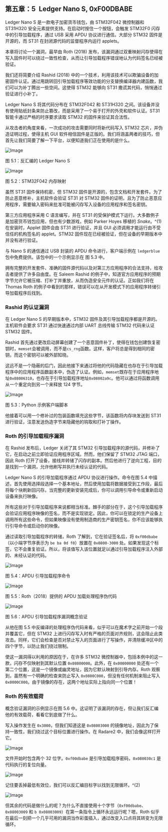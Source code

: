 ## 第五章：**5 Ledger Nano S, 0xF00DBABE**

Ledger Nano S 是一款电子加密货币钱包，由 STM32F042 微控制器和 ST31H320 安全元素提供支持。在启动时按住一个按钮，会触发 STM32F0 闪存中的引导加载程序，通过 USB 采用 APDU 协议进行通信。大部分 STM32 固件是开源的，而 ST31 在封闭源代码的监督程序内运行 applets。

本章将讨论一个漏洞，最早由 Roth (2018) 发布，该漏洞通过双重映射闪存使得在写入固件时可以绕过一致性检查，从而让引导加载程序错误地认为代码签名已经被验证。

我们还将简要介绍 Rashid (2018) 中的一个技术，利用该技术可以欺骗设备的加密固件认证。通过用跳转回引导加载程序等效功能的分支替换编译器内建函数，我们可以为补丁腾出一些空间。这使得 STM32 能够向 ST31 撒谎其代码，悄悄通过验证进行小补丁。

Ledger Nano S 将其代码分布在 STM32F042 和 ST31H320 之间。该设备并没有使用贴纸封条来防止篡改，而是采用了一个易于打开的外壳和软件认证。ST31 智能卡通过严格的时序要求读取 STM32 的固件来验证其合法性。

从攻击者的角度来看，一次成功的攻击需要同时将新代码写入 STM32 芯片，并伪造证明过程，使得主机 GUI 软件相信固件是正版的。我们将涵盖两者的技巧，但首先让我们简要了解一下平台，以便知道我们正在使用的是什么。

![Image](img/f0054-01.jpg)

图 5.1：反汇编的 Ledger Nano S

![Image](img/f0055-01.jpg)

图 5.2：STM32F042 内存映射

虽然 ST31 固件保持机密，但 STM32 固件是开源的，包含文档和开发套件。为了防止恶意修补，主机软件会验证 ST31 对 STM32 固件的证明，且为了防止恶意应用程序，需要输入密码来批准可能被闪存写入设备的应用程序和签名密钥。

第三方应用程序采用 C 语言编写，并在 ST31 的受保护模式下运行。大多数例子是加密货币钱包应用，但也有少数游戏，例如 Parker Hoyes 移植的 *Snake*。^(1) 在安装时，Applet 固件会由 ST31 进行验证，并且 GUI 必须调用才能运行由不受信任的机构签名的 applet。STM32 固件现在已经被验证，但在设备的早期版本中并没有进行验证。

与 Nano S 的通信通过 USB 封装的 APDU 命令进行，客户端示例在 `ledgerblue` 包中免费提供。该包中的一个示例显示在 图 5.3 中。

拥有完整的开发套件、准确的固件源代码以及对第三方应用程序的合法支持，给攻击者提供了许多自由度。在 Saleem Rashid 的例子中，知道官方应用程序的预期字节允许它被压缩、打补丁并重放，从而伪造安全元件的认证。正如我们将在 Thomas Roth 的例子中看到的那样，错误可以在从开发模式下的应用程序转储引导加载程序后找到。

### **Rashid 的认证漏洞**

在 Ledger Nano S 的早期版本中，STM32 固件及其引导加载程序都是开源的。主机软件会要求 ST31 通过快速通过内部 UART 总线传输 STM32 代码来认证 STM32 固件。

Rashid 首先通过更改启动屏幕创建了一个恶意固件补丁，使得在钱包创建恢复密钥时，`memset`会被调用，而不是`cs_rng`函数。这样，客户将总是得到相同的密钥，而这个密钥可以被外部知晓。

这远不是一个隐蔽的后门，因此他接下来通过将他的代码隐藏在也存在于引导加载程序中的应用程序函数副本中，伪造了认证。例如，`memset`既存在于应用程序地址`0x08006310`，也存在于引导加载程序地址`0x08002a9c`。他可以通过将函数调用从一个重定向到另一个来释放 124 字节。

![Image](img/f0057-01.jpg)

图 5.3：Python 示例客户端脚本

他接着可以用一个修补过的包装函数填充这些字节，该函数将内存块发送到 ST31 进行验证，注意发送伪造字节来隐藏他的钩取和打补丁操作。

### **Roth 的引导加载程序漏洞**

在 Rashid 发布后，Ledger 关闭了其 STM32 引导加载程序的源代码，并修补了它，在启动之前立即验证应用程序区域。然而，他们保留了 STM32 JTAG 端口，因此 Roth 打开了设备，接线并转储了闪存的副本。然后他进行了逆向工程，目的是找到一个漏洞，允许他刷写并执行未经认证的代码。

Ledger Nano S 的引导加载程序通过 APDU 协议进行操作。命令在图 5.4 中描述，首先使用选择段选择一个基本地址，然后使用加载将数据接受到工作段，最后将每个块刷新回闪存。当完整的更新安装完成后，你可以调用引导命令或重新启动设备来执行映像。

所有这些对于引导加载程序来说都相当标准。棘手的部分在于，这个引导加载程序会验证应用程序映像的签名，而不是实现锁定。因此，你可以在锁定的生产设备上调用所有这些命令，但如果映像没有使用制造商的生产密钥签名，你不应该能够执行引导命令或启动你的映像。

通过读取引导加载程序的转储，Roth 了解到，它在验证签名后，将 `0xf00dbabe`（以小端字节序表示为 `be ba 0d f0`）放置在 `0x0800-3000` 处。如果发现这个标签，它不会重复验证。所以，将该值写入该位置就足以通过引导加载程序注入外部的、未经认证的代码。

![Image](img/f0059-01.jpg)

图 5.4：APDU 引导加载程序命令

![Image](img/f0059-02.jpg)

图 5.5：Roth（2018）提供的 APDU 加载处理程序伪代码

![Image](img/f0060-01.jpg)

图 5.6：APDU 引导加载程序漏洞概念验证

从他在图 5.5 中反编译的处理程序伪代码来看，似乎可以在魔术字之前开始一个段并覆盖它，但在 STM32 上进行闪存写入时有严格的页面对齐规则，这会阻止此类攻击。同样，它们会检查是否对禁止写入的页面进行了写操作，并清除缓冲区中的四个字节，以防止我们绕过限制。

使这一漏洞得以利用的原因在于，在许多 STM32 微控制器中，包括本例中的这一款，闪存不仅映射到其默认位置 `0x08000000`。此外，在 `0x00000000` 处还有一个第二个位置，这是一个镜像或幽灵地址，因为它默认映射到引导内存。Roth 观察到，虽然有一个明确的检查来防止写入 `0x0800C000`，但没有任何机制来阻止写入 `0x0000C000`。由于镜像的存在，这两个地址实际上指向同一个位置！

### **Roth 的有效载荷**

概念验证漏洞的示例显示在图 5.6 中。这证明了该漏洞的存在，但让我们反汇编他的有效载荷，看看它到底做了什么。

写入操作发生在 `0x3000`，但我们知道这是 `0x08003000` 的镜像地址，因此为了保持一致性，我们绕过这个目标位置进行操作。在 Radare2 中，我们会像这样打开它。

![Image](img/f0061-01.jpg)

文件开始时包含两个 32 位字。`0xf00dbabe` 是引导加载程序密码，`0x080030c1` 是代码执行的复位向量。

![Image](img/f0061-02.jpg)

记住要丢掉最低有效位，我们可以反汇编目标字以找到无限循环。^(2)

![Image](img/f0061-03.jpg)

但其余的代码是做什么的呢？为什么不直接使用十个字节（`0xf00dbabe`、`0x08003009` 和 `b 0x08003009`）在第一条指令上循环永远运行呢？嗯，Roth 似乎在最后一刻把一个几乎可用的漏洞当作彩蛋插入，通过改变入口点将其转变为无限循环。
